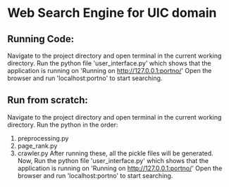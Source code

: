 # Web Search Engine for UIC domain

## Running Code:

Navigate to the project directory and open terminal in the current working directory.
Run the python file 'user_interface.py' which shows that the application is running on 'Running on http://127.0.0.1:portno/'
Open the browser and run 'localhost:portno' to start searching.

## Run from scratch:
Navigate to the project directory and open terminal in the current working directory.
Run the python in the order:
1. preprocessing.py
2. page_rank.py
3. crawler.py
After running these, all the pickle files will be generated.
Now, Run the python file 'user_interface.py' which shows that the application is running on 'Running on http://127.0.0.1:portno/'
Open the browser and run 'localhost:portno' to start searching.
